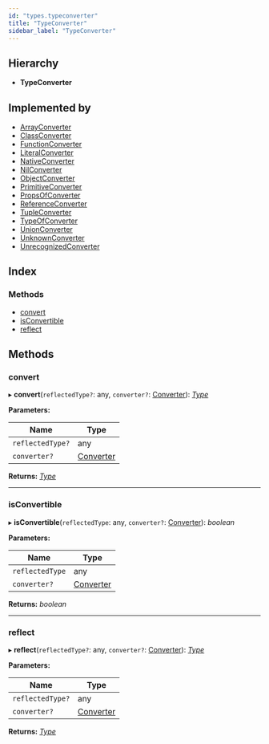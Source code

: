 ```yaml
---
id: "types.typeconverter"
title: "TypeConverter"
sidebar_label: "TypeConverter"
---
```


## Hierarchy

* **TypeConverter**

## Implemented by

* [ArrayConverter](../classes/arrayconverter.md)
* [ClassConverter](../classes/classconverter.md)
* [FunctionConverter](../classes/functionconverter.md)
* [LiteralConverter](../classes/literalconverter.md)
* [NativeConverter](../classes/nativeconverter.md)
* [NilConverter](../classes/nilconverter.md)
* [ObjectConverter](../classes/objectconverter.md)
* [PrimitiveConverter](../classes/primitiveconverter.md)
* [PropsOfConverter](../classes/propsofconverter.md)
* [ReferenceConverter](../classes/referenceconverter.md)
* [TupleConverter](../classes/tupleconverter.md)
* [TypeOfConverter](../classes/typeofconverter.md)
* [UnionConverter](../classes/unionconverter.md)
* [UnknownConverter](../classes/unknownconverter.md)
* [UnrecognizedConverter](../classes/unrecognizedconverter.md)

## Index

### Methods

* [convert](types.typeconverter.md#convert)
* [isConvertible](types.typeconverter.md#isconvertible)
* [reflect](types.typeconverter.md#reflect)

## Methods

###  convert

▸ **convert**(`reflectedType?`: any, `converter?`: [Converter](types.converter.md)): *[Type](../modules/types.md#type)*

**Parameters:**

Name | Type |
------ | ------ |
`reflectedType?` | any |
`converter?` | [Converter](types.converter.md) |

**Returns:** *[Type](../modules/types.md#type)*

___

###  isConvertible

▸ **isConvertible**(`reflectedType`: any, `converter?`: [Converter](types.converter.md)): *boolean*

**Parameters:**

Name | Type |
------ | ------ |
`reflectedType` | any |
`converter?` | [Converter](types.converter.md) |

**Returns:** *boolean*

___

###  reflect

▸ **reflect**(`reflectedType?`: any, `converter?`: [Converter](types.converter.md)): *[Type](../modules/types.md#type)*

**Parameters:**

Name | Type |
------ | ------ |
`reflectedType?` | any |
`converter?` | [Converter](types.converter.md) |

**Returns:** *[Type](../modules/types.md#type)*
